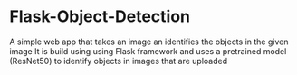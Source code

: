 # Flask-Object-Detection
A simple web app that takes an image an identifies the objects in the given image
It is build using using Flask framework and uses a pretrained model (ResNet50) to identify objects in images that are uploaded
